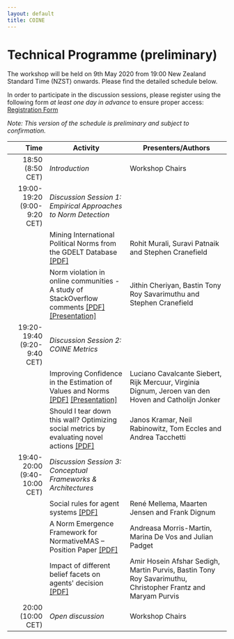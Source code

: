 ```yaml
---
layout: default
title: COINE
---
```


# Technical Programme (preliminary)

The workshop will be held on 9th May 2020 from 19:00 New Zealand Standard Time (NZST) onwards. Please find the detailed schedule below.

In order to participate in the discussion sessions, please register using the following form *at least one day in advance* to ensure proper access: [Registration Form](https://forms.office.com/Pages/ResponsePage.aspx?id=cgahCS-CZ0SluluzdZZ8BQdL_VDtSf5KqxIe0t_wrZRUMTNUMVdCNUZQSDZENERJVktZVDRJTlAwMiQlQCN0PWcu)

*Note: This version of the schedule is preliminary and subject to confirmation.*

| Time           |      Activity      |  Presenters/Authors |
|-----------------:|-----------------------|------|
| 18:50 (8:50 CET) | *Introduction* | Workshop Chairs |
| 19:00-19:20 (9:00-9:20 CET) | *Discussion Session 1: Empirical Approaches to Norm Detection* | |
| | Mining International Political Norms from the GDELT Database [\[PDF\]](https://arxiv.org/abs/2003.14027) | Rohit Murali, Suravi Patnaik and Stephen Cranefield |
| | Norm violation in online communities - A study of StackOverflow comments [\[PDF\]](https://arxiv.org/abs/2004.05589) [\[Presentation\]](https://underline.io/lecture/95-norm-violation) | Jithin Cheriyan, Bastin Tony Roy Savarimuthu and Stephen Cranefield |
| 19:20-19:40 (9:20-9:40 CET) | *Discussion Session 2: COINE Metrics* | |
| | Improving Confidence in the Estimation of Values and Norms [\[PDF\]](https://arxiv.org/abs/2004.01056) [\[Presentation\]](https://underline.io/lecture/97-improving-confidence-in-the-estimation-of-values-and-norms) | Luciano Cavalcante Siebert, Rijk Mercuur, Virginia Dignum, Jeroen van den Hoven and Catholijn Jonker |
| | Should I tear down this wall? Optimizing social metrics by evaluating novel actions [\[PDF\]](https://arxiv.org/abs/2004.07625) | Janos Kramar, Neil Rabinowitz, Tom Eccles and Andrea Tacchetti |
| 19:40-20:00 (9:40-10:00 CET) | *Discussion Session 3: Conceptual Frameworks & Architectures* | |
| | Social rules for agent systems [\[PDF\]](https://arxiv.org/abs/2004.12797) | René Mellema, Maarten Jensen and Frank Dignum |
| | A Norm Emergence Framework for NormativeMAS – Position Paper  [\[PDF\]](https://arxiv.org/abs/2004.02575) | Andreasa Morris-Martin, Marina De Vos and Julian Padget |
| | Impact of different belief facets on agents' decision [\[PDF\]](https://arxiv.org/abs/2004.11858) | Amir Hosein Afshar Sedigh, Martin Purvis, Bastin Tony Roy Savarimuthu, Christopher Frantz and Maryam Purvis |
| 20:00 (10:00 CET) | *Open discussion* | Workshop Chairs |